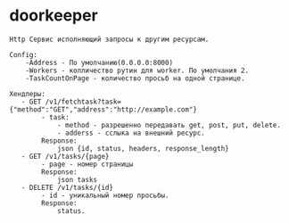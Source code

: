 # doorkeeper

    Http Сервис исполняющий запросы к другим ресурсам.
    
    Config:
        -Address - По умолчанию(0.0.0.0:8000)
        -Workers - колличество рутин для worker. По умолчания 2.
        -TaskCountOnPage - количество просьб на одной странице.
    
    Хендлеры:
       - GET /v1/fetchtask?task={"method":"GET","address":"http://example.com"}
            - task:
                - method - разрешенно передавать get, post, put, delete.
                - adderss - сслыка на внешний ресурс.
            Response:
                json {id, status, headers, response_length}
       - GET /v1/tasks/{page}
            - page - номер страницы
            Response:
                json tasks
       - DELETE /v1/tasks/{id}
            - id - уникальный номер просьбы.
            Response:
                status.
